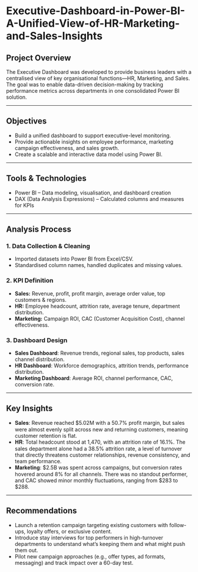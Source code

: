# Executive-Dashboard-in-Power-BI-A-Unified-View-of-HR-Marketing-and-Sales-Insights

## Project Overview
The Executive Dashboard was developed to provide business leaders with a centralised view of key organisational functions—HR, Marketing, and Sales. The goal was to enable data-driven decision-making by tracking performance metrics across departments in one consolidated Power BI solution.

---

## Objectives
- Build a unified dashboard to support executive-level monitoring.
- Provide actionable insights on employee performance, marketing campaign effectiveness, and sales growth.
- Create a scalable and interactive data model using Power BI.

---

  ## Tools & Technologies
- Power BI – Data modeling, visualisation, and dashboard creation
- DAX (Data Analysis Expressions) – Calculated columns and measures for KPIs

---

## Analysis Process

### 1. Data Collection & Cleaning
 - Imported datasets into Power BI from Excel/CSV.
- Standardised column names, handled duplicates and missing values.

### 2. KPI Definition
- **Sales:** Revenue, profit, profit margin, average order value, top customers & regions.
- **HR:** Employee headcount, attrition rate, average tenure, department distribution.
- **Marketing:** Campaign ROI, CAC (Customer Acquisition Cost), channel effectiveness.

### 3. Dashboard Design
- **Sales Dashboard**: Revenue trends, regional sales, top products, sales channel distribution.
- **HR Dashboard**: Workforce demographics, attrition trends, performance distribution.
- **Marketing Dashboard**: Average ROI, channel performance, CAC, conversion rate.

---

## Key Insights
- 𝐒𝐚𝐥𝐞𝐬: Revenue reached $5.02M with a 50.7% profit margin, but sales were almost evenly split across new and returning customers, meaning customer retention is flat.
- 𝐇𝐑: Total headcount stood at 1,470, with an attrition rate of 16.1%. The sales department alone had a 38.5% attrition rate, a level of turnover that directly threatens customer relationships, revenue consistency, and team performance.
- 𝐌𝐚𝐫𝐤𝐞𝐭𝐢𝐧𝐠: $2.5B was spent across campaigns, but conversion rates hovered around 8% for all channels. There was no standout performer, and CAC showed minor monthly fluctuations, ranging from $283 to $288.

--- 

## Recommendations
- Launch a retention campaign targeting existing customers with follow-ups, loyalty offers, or exclusive content.
- Introduce stay interviews for top performers in high-turnover departments to understand what’s keeping them and what might push them out.
- Pilot new campaign approaches (e.g., offer types, ad formats, messaging) and track impact over a 60-day test.

